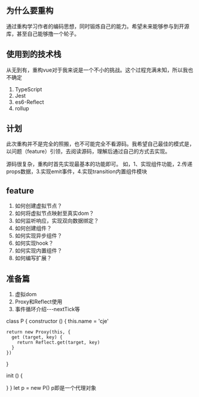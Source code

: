 ## 为什么要重构

通过重构学习作者的编码思想，同时锻炼自己的能力。希望未来能够参与到开源库，甚至自己能够撸一个轮子。

## 使用到的技术栈

从无到有，重构vue对于我来说是一个不小的挑战。这个过程充满未知，所以我也不确定

1. TypeScript
2. Jest
3. es6-Reflect
4. rollup

## 计划

此次重构并不是完全的照搬，也不可能完全不看源码。我希望自己最佳的模式是，以问题（feature）引领，去阅读源码，理解后通过自己的方式去实现。

源码很复杂，重构时首先实现最基本的功能即可。
如，1、实现组件功能，2.传递props数据，3.实现emit事件，4.实现transition内置组件模块






## feature

1. 如何创建虚拟节点？
2. 如何将虚拟节点映射至真实dom？
3. 如何监听响应，实现双向数据绑定？
4. 如何创建组件？
5. 如何实现异步组件？
6. 如何实现hook？
7. 如何实现内置组件？
8. 如何编写扩展？

## 准备篇

1. 虚拟dom
2. Proxy和Reflect使用
3. 事件循环介绍---nextTick等


class P {
  constructor () {
    this.name = 'cje'

    return new Proxy(this, {
      get (target, key) {
        return Reflect.get(target, key)
      }
    })
  }

  init () {
    

  }
}
let p = new P()
p即是一个代理对象